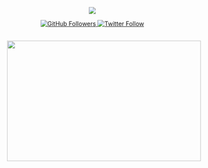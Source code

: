 <div align="center">
  <img src="https://readme-typing-svg.herokuapp.com/?lines=Hello,+World!;I'm+Stark;Building+the+future+with+code&font=Fira%20Code&center=true&width=380&height=50&duration=4000&pause=1000&color=3B82F6">
</div>
<p align="center">
  <a href="https://github.com/DebrainStark">
    <img src="https://img.shields.io/github/followers/DebrainStark?label=Followers&logo=GitHub&style=for-the-badge" alt="GitHub Followers" />
  </a>
  <a href="https://twitter.com/YOUR_HANDLE">
    <img src="https://img.shields.io/badge/Twitter-1DA1F2?style=for-the-badge&logo=twitter&logoColor=white" alt="Twitter Follow" />
  </a>
</p>
<br/>
<img align="right" src="https://media.giphy.com/media/L1R1tvI9svkIWwpVYr/giphy.gif" width="450" height="280"/>

